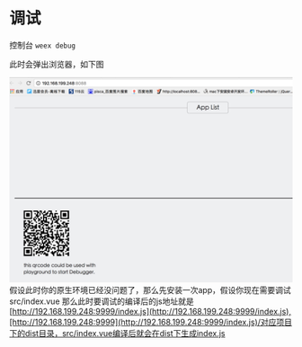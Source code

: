 # 调试

控制台 `weex debug`

此时会弹出浏览器，如下图

![](/assets/WechatIMG50.jpeg)假设此时你的原生环境已经没问题了，那么先安装一次app，假设你现在需要调试src/index.vue 那么此时要调试的编译后的js地址就是[http://192.168.199.248:9999/index.js](http://192.168.199.248:9999/index.js),[http://192.168.199.248:9999](http://192.168.199.248:9999/index.js)/对应项目下的dist目录，src/index.vue编译后就会在dist下生成index.js

